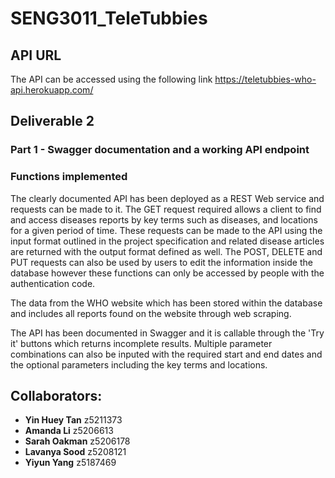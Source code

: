 # SENG3011_TeleTubbies

## API URL
The API can be accessed using the following link
https://teletubbies-who-api.herokuapp.com/

## Deliverable 2

### Part 1 - Swagger documentation and a working API endpoint

### Functions implemented
The clearly documented API has been deployed as a REST Web service and requests can be made to it. The GET request required allows a client to find and access diseases reports by key terms such as diseases, and locations for a given period of time. These requests can be made to the API using the input format outlined in the project specification and related disease articles are returned with the output format defined as well. The POST, DELETE and PUT requests can also be used by users to edit the information inside the database however these functions can only be accessed by people with the authentication code.

The data from the WHO website which has been stored within the database and includes all reports found on the website through web scraping.

The API has been documented in Swagger and it is callable through the 'Try it' buttons which returns incomplete results. Multiple parameter combinations can also be inputed with the required start and end dates and the optional parameters including the key terms and locations. 


## Collaborators:
* **Yin Huey Tan** z5211373
* **Amanda Li** z5206613
* **Sarah Oakman** z5206178
* **Lavanya Sood** z5208121
* **Yiyun Yang** z5187469
